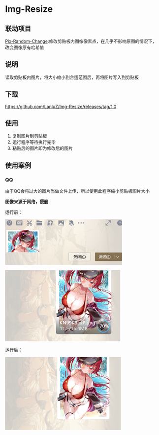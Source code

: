 # Img-Resize

## 联动项目

[Pix-Random-Change](https://github.com/LanluZ/Pix-Random-Change):修改剪贴板内图像像素点，在几乎不影响原图的情况下，改变图像原有哈希值

## 说明

读取剪贴板内图片，将大小缩小到合适范围后，再将图片写入到剪贴板

## 下载

https://github.com/LanluZ/Img-Resize/releases/tag/1.0

## 使用

1. 复制图片到剪贴板
2. 运行程序等待执行完毕
3. 粘贴后的图片即为修改后的图片

## 使用案例

### QQ

由于QQ会将过大的图片当做文件上传，所以使用此程序缩小剪贴板图片大小

**图像来源于网络，侵删**

运行前：

![001](./images/001.png)

![002](./images/002.png)

运行后：

![001](./images/003.png)